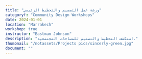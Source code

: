 ```yaml
---
title: "ورشة عمل التصميم والتخطيط الرئيسي"
categoryf: "Community Design Workshops"
date: 2024-01-01
location: "Marrakech"
workshop: true
instructor: "Eastman Johnson"
description: "استكشف التخطيط والتصميم للمساحات المجتمعية."
thumbnail: "/notassets/Projects pics/sincerly-green.jpg"
document: ""
---
```

